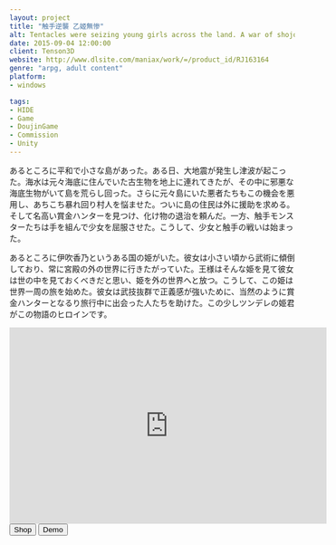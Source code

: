 ```yaml
---
layout: project
title: "触手逆襲 乙姬無惨"
alt: Tentacles were seizing young girls across the land. A war of shojo vs. shokushu had begun. 
date: 2015-09-04 12:00:00
client: Tenson3D
website: http://www.dlsite.com/maniax/work/=/product_id/RJ163164
genre: "arpg, adult content"
platform:
- windows

tags:
- HIDE
- Game
- DoujinGame
- Commission
- Unity
---
```

あるところに平和で小さな島があった。ある日、大地震が発生し津波が起こった。海水は元々海底に住んでいた古生物を地上に連れてきたが、その中に邪悪な海底生物がいて島を荒らし回った。さらに元々島にいた悪者たちもこの機会を悪用し、あちこち暴れ回り村人を悩ませた。ついに島の住民は外に援助を求める。そして名高い賞金ハンターを見つけ、化け物の退治を頼んだ。一方、触手モンスターたちは手を組んで少女を屈服させた。こうして、少女と触手の戦いは始まった。

あるところに伊吹香乃というある国の姫がいた。彼女は小さい頃から武術に傾倒しており、常に宮殿の外の世界に行きたがっていた。王様はそんな姫を見て彼女は世の中を見ておくべきだと思い、姫を外の世界へと放つ。こうして、この姫は世界一周の旅を始めた。彼女は武技抜群で正義感が強いために、当然のように賞金ハンターとなるり旅行中に出会った人たちを助けた。この少しツンデレの姫君がこの物語のヒロインです。

<iframe width="560" height="347" src="http://chobit.cc/embed/4xkfh/8l2fltp9" frameborder="0" allowfullscreen></iframe>

<div class="button-group">
<a href="http://www.dlsite.com/maniax/work/=/product_id/RJ163164.html" target="_blank"><button type="button" class="btn btn-theme">Shop</button></a>
<a href="http://trial.dlsite.com/doujin/RJ164000/RJ163164_trial.zip" target="_blank"><button type="button" class="btn btn-theme">Demo</button></a>
</div>